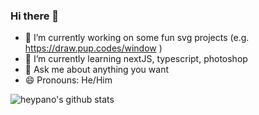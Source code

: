 ### Hi there 👋

- 🔭 I’m currently working on some fun svg projects (e.g. https://draw.pup.codes/window )
- 🌱 I’m currently learning nextJS, typescript, photoshop
- 💬 Ask me about anything you want
- 😄 Pronouns: He/Him

![heypano's github stats](https://github-readme-stats.vercel.app/api?username=heypano&count_private=true)

<!--
**heypano/heypano** is a ✨ _special_ ✨ repository because its `README.md` (this file) appears on your GitHub profile.

Here are some ideas to get you started:

- 🔭 I’m currently working on ...
- 🌱 I’m currently learning ...
- 👯 I’m looking to collaborate on ...
- 🤔 I’m looking for help with ...
- 💬 Ask me about ...
- 📫 How to reach me: ...
- 😄 Pronouns: ...
- ⚡ Fun fact: ...
-->
